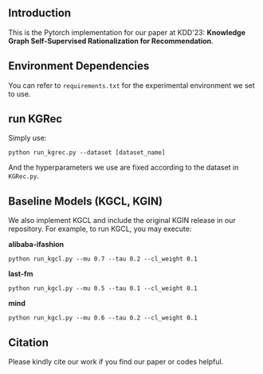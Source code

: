 ## Introduction
This is the Pytorch implementation for our paper at KDD'23: **Knowledge Graph Self-Supervised Rationalization for Recommendation**.

## Environment Dependencies
You can refer to `requirements.txt` for the experimental environment we set to use.

## run KGRec
Simply use:

`python run_kgrec.py --dataset [dataset_name]`

And the hyperparameters we use are fixed according to the dataset in `KGRec.py`.

## Baseline Models (KGCL, KGIN)
We also implement KGCL and include the original KGIN release in our repository. For example, to run KGCL, you may execute:

**alibaba-ifashion**

`python run_kgcl.py --mu 0.7 --tau 0.2 --cl_weight 0.1`

**last-fm**

`python run_kgcl.py --mu 0.5 --tau 0.1 --cl_weight 0.1`

**mind**

`python run_kgcl.py --mu 0.6 --tau 0.2 --cl_weight 0.1`

## Citation
Please kindly cite our work if you find our paper or codes helpful.
